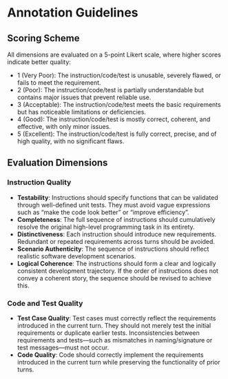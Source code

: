 # Annotation Guidelines

## Scoring Scheme

All dimensions are evaluated on a 5-point Likert scale, where higher scores indicate better quality:
- 1 (Very Poor): The instruction/code/test is unusable, severely flawed, or fails to meet the requirement.
- 2 (Poor): The instruction/code/test is partially understandable but contains major issues that prevent reliable use.
- 3 (Acceptable): The instruction/code/test meets the basic requirements but has noticeable limitations or deficiencies.
- 4 (Good): The instruction/code/test is mostly correct, coherent, and effective, with only minor issues.
- 5 (Excellent): The instruction/code/test is fully correct, precise, and of high quality, with no significant flaws.

## Evaluation Dimensions

### Instruction Quality

- **Testability**: Instructions should specify functions that can be validated through well-defined unit tests. They must avoid vague expressions such as “make the code look better” or “improve efficiency”.
- **Completeness**: The full sequence of instructions should cumulatively resolve the original high-level programming task in its entirety.
- **Distinctiveness**: Each instruction should introduce new requirements. Redundant or repeated requirements across turns should be avoided.
- **Scenario Authenticity**: The sequence of instructions should reflect realistic software development scenarios.
- **Logical Coherence**: The instructions should form a clear and logically consistent development trajectory. If the order of instructions does not convey a coherent story, the sequence should be revised to achieve this.

### Code and Test Quality

- **Test Case Quality**: Test cases must correctly reflect the requirements introduced in the current turn. They should not merely test the initial requirements or duplicate earlier tests. Inconsistencies between requirements and tests—such as mismatches in naming/signature or test messages—must not occur.
- **Code Quality**: Code should correctly implement the requirements introduced in the current turn while preserving the functionality of prior turns.